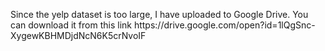 <p> Since the yelp dataset is too large, I have uploaded to Google Drive. You can download it from this link
https://drive.google.com/open?id=1lQgSnc-XygewKBHMDjdNcN6K5crNvoIF </p>
